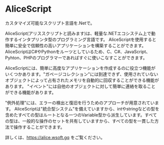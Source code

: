 # AliceScript
カスタマイズ可能なスクリプト言語を.Netで。

AliceScript(アリススクリプトと読みます)は、軽量な.NETエコシステム上で動作するインタプリンタ型のプログラミング言語です。 AliceScriptを使用すると簡単に安全で信頼性の高いアプリケーションを構築することができます。 AliceScriptはC#やPythonをルーツとしているため、C、C#、JavaScript、Pyhton、PHPのプログラマーであればすぐに使いこなすことができます。

AliceScriptには、簡単に高度なアプリケーションを作成するのに役立つ機能がいくつかあります。"ガページコレクション"には到達できず、使用されていないオブジェクトによって占有されたメモリを自動的に回収することができる機能があります。 "イベント"には自他のオブジェクトに対して簡単に連絡を取ることができる機能があります。

"例外処理"には、エラーの検出と復旧を行うためのアプローチが用意されています。 AliceScriptは"統合型システム"を備えていますから、intやstringなどの型を含めたすべての型はルートとなる一つのVariable型から派生しています。すべての型は、一般的な操作のセットを共有していますから、すべての型を一貫した方法で操作することができます。

詳しくは、https://alice.wsoft.gq をご覧ください。
